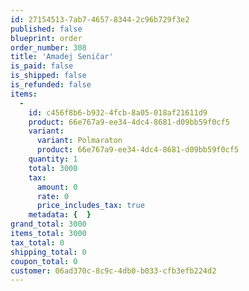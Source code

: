 ```yaml
---
id: 27154513-7ab7-4657-8344-2c96b729f3e2
published: false
blueprint: order
order_number: 308
title: 'Amadej Seničar'
is_paid: false
is_shipped: false
is_refunded: false
items:
  -
    id: c456f8b6-b932-4fcb-8a05-018af21611d9
    product: 66e767a9-ee34-4dc4-8681-d09bb59f0cf5
    variant:
      variant: Polmaraton
      product: 66e767a9-ee34-4dc4-8681-d09bb59f0cf5
    quantity: 1
    total: 3000
    tax:
      amount: 0
      rate: 0
      price_includes_tax: true
    metadata: {  }
grand_total: 3000
items_total: 3000
tax_total: 0
shipping_total: 0
coupon_total: 0
customer: 06ad370c-8c9c-4db0-b033-cfb3efb224d2
---
```


